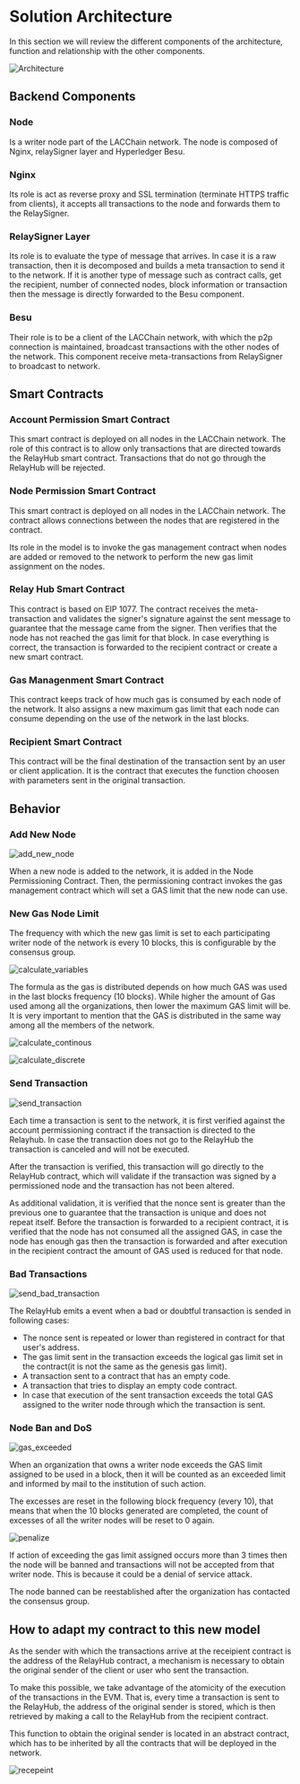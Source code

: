 # Solution Architecture

In this section we will review the different components of the architecture, function and relationship with the other components.

![Architecture](images/architecture.png)

## Backend Components

### Node
Is a writer node part of the LACChain network. The node is composed of Nginx, relaySigner layer and Hyperledger Besu.

### Nginx
Its role is act as reverse proxy and SSL termination (terminate HTTPS traffic from clients), it accepts all transactions to the node and forwards them to the RelaySigner.

### RelaySigner Layer
Its role is to evaluate the type of message that arrives. In case it is a raw transaction, then it is decomposed and builds a meta transaction to send it to the network. If it is another type of message such as contract calls, get the recipient, number of connected nodes, block information or transaction then the message is directly forwarded to the Besu component.

### Besu
Their role is to be a client of the LACChain network, with which the p2p connection is maintained, broadcast transactions with the other nodes of the network. This component receive meta-transactions from RelaySigner to broadcast to network.

## Smart Contracts

### Account Permission Smart Contract
This smart contract is deployed on all nodes in the LACChain network. The role of this contract is to allow only transactions that are directed towards the RelayHub smart contract. Transactions that do not go through the RelayHub will be rejected.

### Node Permission Smart Contract
This smart contract is deployed on all nodes in the LACChain network. The contract allows connections between the nodes that are registered in the contract. 

Its role in the model is to invoke the gas management contract when nodes are added or removed to the network to perform the new gas limit assignment on the nodes.

### Relay Hub Smart Contract
This contract is based on EIP 1077. The contract receives the meta-transaction and validates the signer's signature against the sent message to guarantee that the message came from the signer. Then verifies that the node has not reached the gas limit for that block. In case everything is correct, the transaction is forwarded to the recipient contract or create a new smart contract.

### Gas Managenment Smart Contract
This contract keeps track of how much gas is consumed by each node of the network. It also assigns a new maximum gas limit that each node can consume depending on the use of the network in the last blocks.

### Recipient Smart Contract
This contract will be the final destination of the transaction sent by an user or client application. It is the contract that executes the function choosen with parameters sent in the original transaction.

## Behavior

### Add New Node

![add_new_node](images/add_new_nodo.png)

When a new node is added to the network, it is added in the Node Permissioning Contract. Then, the permissioning contract invokes the gas management contract which will set a GAS limit that the new node can use.

### New Gas Node Limit

The frequency with which the new gas limit is set to each participating writer node of the network is every 10 blocks, this is configurable by the consensus group.

![calculate_variables](images/calculate_variables.png)

The formula as the gas is distributed depends on how much GAS was used in the last blocks frequency (10 blocks). While higher the amount of Gas used among all the organizations, then lower the maximum GAS limit will be. It is very important to mention that the GAS is distributed in the same way among all the members of the network.

![calculate_continous](images/calculate_continous.png)

![calculate_discrete](images/calculate_discrete.png)

### Send Transaction

![send_transaction](images/send_transaction.png)

Each time a transaction is sent to the network, it is first verified against the account permissioning contract if the transaction is directed to the Relayhub. In case the transaction does not go to the RelayHub the transaction is canceled and will not be executed. 

After the transaction is verified, this transaction will go directly to the RelayHub contract, which will validate if the transaction was signed by a permissioned node and the transaction has not been altered.

As additional validation, it is verified that the nonce sent is greater than the previous one to guarantee that the transaction is unique and does not repeat itself. Before the transaction is forwarded to a recipient contract, it is verified that the node has not consumed all the assigned GAS, in case the node has enough gas then the transaction is forwarded and after execution in the recipient contract the amount of GAS used is reduced for that node.

### Bad Transactions

![send_bad_transaction](images/send_bad_transaction.png)

The RelayHub emits a event when a bad or doubtful transaction is sended in following cases:
- The nonce sent is repeated or lower than registered in contract for that user's address.
- The gas limit sent in the transaction exceeds the logical gas limit set in the contract(it is not the same as the genesis gas limit).
- A transaction sent to a contract that has an empty code.
- A transaction that tries to display an empty code contract.
- In case that execution of the sent transaction exceeds the total GAS assigned to the writer node through which the transaction is sent.

### Node Ban and DoS

![gas_exceeded](images/gas_exceeded.png)

When an organization that owns a writer node exceeds the GAS limit assigned to be used in a block, then it will be counted as an exceeded limit and informed by mail to the institution of such action. 

The excesses are reset in the following block frequency (every 10), that means that when the 10 blocks generated are completed, the count of excesses of all the writer nodes will be reset to 0 again.

![penalize](images/penalize.png)

If action of exceeding the gas limit assigned occurs more than 3 times then the node will be banned and transactions will not be accepted from that writer node. This is because it could be a denial of service attack.

The node banned can be reestablished after the organization has contacted the consensus group.

## How to adapt my contract to this new model

As the sender with which the transactions arrive at the receipient contract is the address of the RelayHub contract, a mechanism is necessary to obtain the original sender of the client or user who sent the transaction. 

To make this possible, we take advantage of the atomicity of the execution of the transactions in the EVM. That is, every time a transaction is sent to the RelayHub, the address of the original sender is stored, which is then retrieved by making a call to the RelayHub from the recipient contract.

This function to obtain the original sender is located in an abstract contract, which has to be inherited by all the contracts that will be deployed in the network.

![recepeint](images/recepeint.png)


